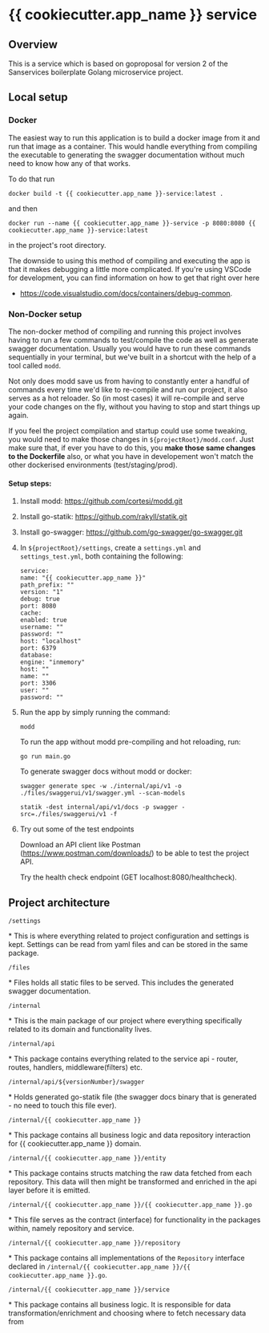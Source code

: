 # {{ cookiecutter.app_name }} service

## Overview

This is a service which is based on goproposal for version 2 of the Sanservices boilerplate Golang microservice project.

## Local setup

### Docker

The easiest way to run this application is to build a docker image from it and run that image as a container. This would
handle everything from compiling the executable to generating the swagger documentation without much need to know how
any of that works.

To do that run

```
docker build -t {{ cookiecutter.app_name }}-service:latest .
```

and then

```
docker run --name {{ cookiecutter.app_name }}-service -p 8080:8080 {{ cookiecutter.app_name }}-service:latest
```  

in the project's root directory.

The downside to using this method of compiling and executing the app is that it makes debugging a little more
complicated. If you're using VSCode for development, you can find information on how to get that right over here

- https://code.visualstudio.com/docs/containers/debug-common.

### Non-Docker setup

The non-docker method of compiling and running this project involves having to run a few commands to test/compile the
code as well as generate swagger documentation. Usually you would have to run these commands sequentially in your
terminal, but we've built in a shortcut with the help of a tool called `modd`.

Not only does modd save us from having to constantly enter a handful of commands every time we'd like to re-compile and
run our project, it also serves as a hot reloader. So (in most cases) it will re-compile and serve your code changes on
the fly, without you having to stop and start things up again.

If you feel the project compilation and startup could use some tweaking, you would need to make those changes
in `${projectRoot}/modd.conf`. Just make sure that, if ever you have to do this, you __make those same changes to the
Dockerfile__ also, or what you have in developement won't match the other dockerised environments (test/staging/prod).

#### Setup steps:

1. Install modd: https://github.com/cortesi/modd.git
2. Install go-statik: https://github.com/rakyll/statik.git
3. Install go-swagger: https://github.com/go-swagger/go-swagger.git
4. In `${projectRoot}/settings`, create a `settings.yml` and `settings_test.yml`, both containing the following:

    ```
    service:
    name: "{{ cookiecutter.app_name }}"
    path_prefix: ""
    version: "1"
    debug: true
    port: 8080
    cache:
    enabled: true
    username: ""
    password: ""
    host: "localhost"
    port: 6379
    database:
    engine: "inmemory"
    host: ""
    name: ""
    port: 3306
    user: ""
    password: ""
    ```

5. Run the app by simply running the command:

    ```
    modd
    ```

   To run the app without modd pre-compiling and hot reloading, run:

    ```
    go run main.go
    ```

   To generate swagger docs without modd or docker:

    ```
    swagger generate spec -w ./internal/api/v1 -o ./files/swaggerui/v1/swagger.yml --scan-models

    statik -dest internal/api/v1/docs -p swagger -src=./files/swaggerui/v1 -f
    ```

6. Try out some of the test endpoints

   Download an API client like Postman (https://www.postman.com/downloads/) to be able to test the project API.

   Try the health check endpoint (GET localhost:8080/healthcheck).

## Project architecture

`/settings`

*️ This is where everything related to project configuration and settings is kept. Settings can be read from yaml files
and can be stored in the same package.

`/files`

*️ Files holds all static files to be served. This includes the generated swagger documentation.

`/internal`

*️ This is the main package of our project where everything specifically related to its domain and functionality lives.

`/internal/api`

*️ This package contains everything related to the service api - router, routes, handlers, middleware(filters) etc.

`/internal/api/${versionNumber}/swagger`

*️ Holds generated go-statik file (the swagger docs binary that is generated - no need to touch this file ever).

`/internal/{{ cookiecutter.app_name }}`

*️ This package contains all business logic and data repository interaction for {{ cookiecutter.app_name }} domain.

`/internal/{{ cookiecutter.app_name }}/entity`

*️ This package contains structs matching the raw data fetched from each repository. This data will then might be
transformed and enriched in the api layer before it is emitted.

`/internal/{{ cookiecutter.app_name }}/{{ cookiecutter.app_name }}.go`

*️ This file serves as the contract (interface) for functionality in the packages within, namely repository and service.

`/internal/{{ cookiecutter.app_name }}/repository`

*️ This package contains all implementations of the `Repository` interface declared
in `/internal/{{ cookiecutter.app_name }}/{{ cookiecutter.app_name }}.go`.

`/internal/{{ cookiecutter.app_name }}/service`

*️ This package contains all business logic. It is responsible for data transformation/enrichment and choosing where to
fetch necessary data from
